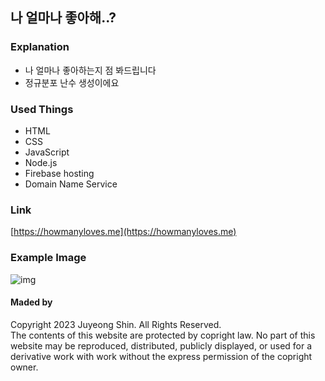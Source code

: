 ## 나 얼마나 좋아해..?

### Explanation
- 나 얼마나 좋아하는지 점 봐드립니다
- 정규분포 난수 생성이에요

### Used Things
- HTML
- CSS
- JavaScript
- Node.js
- Firebase hosting
- Domain Name Service

### Link
[https://howmanyloves.me](https://howmanyloves.me)

### Example Image
![img](https://user-images.githubusercontent.com/93894320/244913154-62d20e1f-80ae-4925-9b34-7196c8360ed5.png)

#### Maded by
Copyright 2023 Juyeong Shin. All Rights Reserved.<br/>
The contents of this website are protected by copright law. No part of this website may be reproduced, distributed, publicly displayed, or used for a derivative work with work without the express permission of the copright owner.